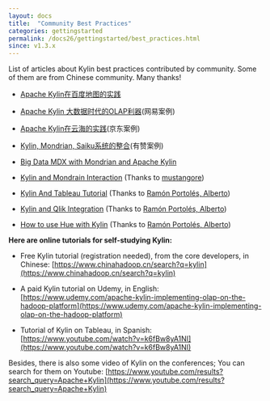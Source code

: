 ```yaml
---
layout: docs
title:  "Community Best Practices"
categories: gettingstarted
permalink: /docs26/gettingstarted/best_practices.html
since: v1.3.x
---
```


List of articles about Kylin best practices contributed by community. Some of them are from Chinese community. Many thanks!

* [Apache Kylin在百度地图的实践](http://www.infoq.com/cn/articles/practis-of-apache-kylin-in-baidu-map)

* [Apache Kylin 大数据时代的OLAP利器](http://www.bitstech.net/2016/01/04/kylin-olap/)(网易案例)

* [Apache Kylin在云海的实践](http://www.csdn.net/article/2015-11-27/2826343)(京东案例)

* [Kylin, Mondrian, Saiku系统的整合](http://tech.youzan.com/kylin-mondrian-saiku/)(有赞案例)

* [Big Data MDX with Mondrian and Apache Kylin](https://www.inovex.de/fileadmin/files/Vortraege/2015/big-data-mdx-with-mondrian-and-apache-kylin-sebastien-jelsch-pcm-11-2015.pdf)

* [Kylin and Mondrain Interaction](https://github.com/mustangore/kylin-mondrian-interaction) (Thanks to [mustangore](https://github.com/mustangore))

* [Kylin And Tableau Tutorial](https://github.com/albertoRamon/Kylin/tree/master/KylinWithTableau) (Thanks to [Ramón Portolés, Alberto](https://www.linkedin.com/in/alberto-ramon-portoles-a02b523b))

* [Kylin and Qlik Integration](https://github.com/albertoRamon/Kylin/tree/master/KylinWithQlik) (Thanks to [Ramón Portolés, Alberto](https://www.linkedin.com/in/alberto-ramon-portoles-a02b523b))

* [How to use Hue with Kylin](https://github.com/albertoRamon/Kylin/tree/master/KylinWithHue) (Thanks to [Ramón Portolés, Alberto](https://www.linkedin.com/in/alberto-ramon-portoles-a02b523b))


**Here are online tutorials for self-studying Kylin:**

- Free Kylin tutorial (registration needed), from the core developers, in Chinese:
[https://www.chinahadoop.cn/search?q=kylin](https://www.chinahadoop.cn/search?q=kylin)

- A paid Kylin tutorial on Udemy, in English:
[https://www.udemy.com/apache-kylin-implementing-olap-on-the-hadoop-platform](https://www.udemy.com/apache-kylin-implementing-olap-on-the-hadoop-platform)

- Tutorial of Kylin on Tableau, in Spanish: 
[https://www.youtube.com/watch?v=k6fBw8yA1NI](https://www.youtube.com/watch?v=k6fBw8yA1NI)

Besides, there is also some video of Kylin on the conferences; You can search for them on Youtube:
[https://www.youtube.com/results?search_query=Apache+Kylin](https://www.youtube.com/results?search_query=Apache+Kylin)
